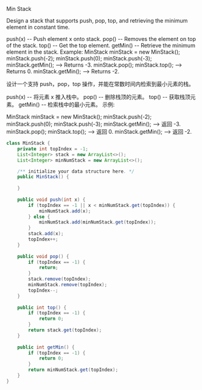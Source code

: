 Min Stack

Design a stack that supports push, pop, top, and retrieving the minimum element in constant time.

push(x) -- Push element x onto stack.
pop() -- Removes the element on top of the stack.
top() -- Get the top element.
getMin() -- Retrieve the minimum element in the stack.
Example:
MinStack minStack = new MinStack();
minStack.push(-2);
minStack.push(0);
minStack.push(-3);
minStack.getMin();   --> Returns -3.
minStack.pop();
minStack.top();      --> Returns 0.
minStack.getMin();   --> Returns -2.


设计一个支持 push，pop，top 操作，并能在常数时间内检索到最小元素的栈。

push(x) -- 将元素 x 推入栈中。
pop() -- 删除栈顶的元素。
top() -- 获取栈顶元素。
getMin() -- 检索栈中的最小元素。
示例:

MinStack minStack = new MinStack();
minStack.push(-2);
minStack.push(0);
minStack.push(-3);
minStack.getMin();   --> 返回 -3.
minStack.pop();
minStack.top();      --> 返回 0.
minStack.getMin();   --> 返回 -2.


```JAVA
class MinStack {
    private int topIndex = -1;
    List<Integer> stack = new ArrayList<>();
    List<Integer> minNumStack = new ArrayList<>();

    /** initialize your data structure here. */
    public MinStack() {
        
    }
    
    public void push(int x) {
        if (topIndex == -1 || x < minNumStack.get(topIndex)) {
            minNumStack.add(x);
        } else {
            minNumStack.add(minNumStack.get(topIndex));
        }
        stack.add(x);
        topIndex++;
    }
    
    public void pop() {
        if (topIndex == -1) {
            return;
        }
        stack.remove(topIndex);
        minNumStack.remove(topIndex);
        topIndex--;
    }
    
    public int top() {
        if (topIndex == -1) {
            return 0;
        }
        return stack.get(topIndex);
    }
    
    public int getMin() {
        if (topIndex == -1) {
            return 0;
        }
        return minNumStack.get(topIndex);
    }
}
```






